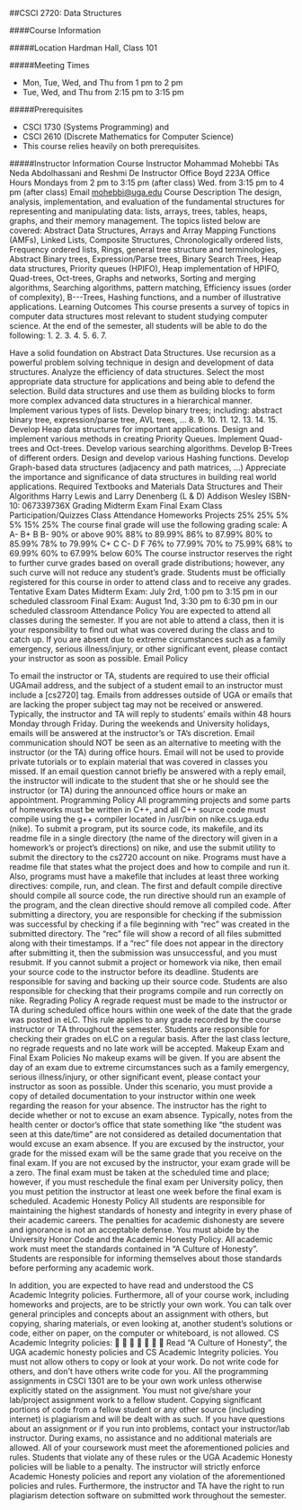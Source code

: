 ##CSCI 2720: Data Structures

####Course Information

#####Location
Hardman Hall, Class 101

#####Meeting Times
* Mon, Tue, Wed, and Thu from 1 pm to 2 pm
* Tue, Wed, and Thu from 2:15 pm to 3:15 pm

#####Prerequisites
* CSCI 1730 (Systems Programming) and
* CSCI 2610 (Discrete Mathematics for Computer Science)
* This course relies heavily on both prerequisites.

#####Instructor Information
Course Instructor Mohammad Mohebbi
TAs Neda Abdolhassani and Reshmi De
Instructor Office Boyd 223A
Office Hours Mondays from 2 pm to 3:15 pm (after class)
            Wed. from 3:15 pm to 4 pm (after class)
Email mohebbi@uga.edu
Course Description
The design, analysis, implementation, and evaluation of the fundamental structures for representing and
manipulating data: lists, arrays, trees, tables, heaps, graphs, and their memory management.
The topics listed below are covered:
Abstract Data Structures, Arrays and Array Mapping Functions (AMFs), Linked Lists, Composite Structures,
Chronologically ordered lists, Frequency ordered lists, Rings, general tree structure and terminologies, Abstract
Binary trees, Expression/Parse trees, Binary Search Trees, Heap data structures, Priority queues (HPIFO), Heap
implementation of HPIFO, Quad-trees, Oct-trees, Graphs and networks, Sorting and merging algorithms, Searching
algorithms, pattern matching, Efficiency issues (order of complexity), B---Trees, Hashing functions, and a number
of illustrative applications.
Learning Outcomes
This course presents a survey of topics in computer data structures most relevant to student studying computer
science. At the end of the semester, all students will be able to do the following:
1.
2.
3.
4.
5.
6.
7.
 
Have a solid foundation on Abstract Data Structures.
Use recursion as a powerful problem solving technique in design and development of data structures.
Analyze the efficiency of data structures.
Select the most appropriate data structure for applications and being able to defend the selection.
Build data structures and use them as building blocks to form more complex advanced data structures in a
hierarchical manner.
Implement various types of lists.
Develop binary trees; including: abstract binary tree, expression/parse tree,
AVL trees, ...
8.
9.
10.
11.
12.
13.
14.
15.
Develop Heap data structures for important applications.
Design and implement various methods in creating Priority Queues.
Implement Quad-trees and Oct-trees.
Develop various searching algorithms.
Develop B-Trees of different orders.
Design and develop various Hashing functions.
Develop Graph-based data structures (adjacency and path matrices, ...)
Appreciate the importance and significance of data structures in building real world applications.
Required Textbooks and Materials
Data Structures and Their Algorithms
Harry Lewis and Larry Denenberg (L & D)
Addison Wesley
ISBN-10: 067339736X
Grading
Midterm Exam
Final Exam
Class Participation/Quizzes
Class Attendance
Homeworks
Projects
25%
25%
5%
5%
15%
25%
The course final grade will use the following grading scale:
A
A-
B+
B
B-
90% or above 90%
88% to 89.99%
86% to 87.99%
80% to 85.99%
78% to 79.99%
C+
C
C-
D
F
76% to 77.99%
70% to 75.99%
68% to 69.99%
60% to 67.99%
below 60%
The course instructor reserves the right to further curve grades based on overall grade distributions; however, any
such curve will not reduce any student’s grade. Students must be officially registered for this course in order to
attend class and to receive any grades.
Tentative Exam Dates
Midterm Exam: July 2rd, 1:00 pm to 3:15 pm in our scheduled classroom
Final Exam: August 1nd, 3:30 pm to 6:30 pm in our scheduled classroom
Attendance Policy
You are expected to attend all classes during the semester. If you are not able to attend a class, then it is your
responsibility to find out what was covered during the class and to catch up.
If you are absent due to extreme circumstances such as a family emergency, serious illness/injury, or other
significant event, please contact your instructor as soon as possible.
Email Policy
 
To email the instructor or TA, students are required to use their official UGAmail address, and the subject of a
student email to an instructor must include a [cs2720] tag. Emails from addresses outside of UGA or emails that are
lacking the proper subject tag may not be received or answered. Typically, the instructor and TA will reply to
students’ emails within 48 hours Monday through Friday. During the weekends and University holidays, emails will
be answered at the instructor’s or TA’s discretion.
Email communication should NOT be seen as an alternative to meeting with the instructor (or the TA) during office
hours. Email will not be used to provide private tutorials or to explain material that was covered in classes you
missed. If an email question cannot briefly be answered with a reply email, the instructor will indicate to the student
that she or he should see the instructor (or TA) during the announced office hours or make an appointment.
Programming Policy
All programming projects and some parts of homeworks must be written in C++, and all C++ source code must
compile using the g++ compiler located in /usr/bin on nike.cs.uga.edu (nike). To submit a program, put its source
code, its makefile, and its readme file in a single directory (the name of the directory will given in a homework’s or
project’s directions) on nike, and use the submit utility to submit the directory to the cs2720 account on nike.
Programs must have a readme file that states what the project does and how to compile and run it. Also, programs
must have a makefile that includes at least three working directives: compile, run, and clean. The first and default
compile directive should compile all source code, the run directive should run an example of the program, and the
clean directive should remove all compiled code.
After submitting a directory, you are responsible for checking if the submission was successful by checking if a file
beginning with “rec” was created in the submitted directory. The “rec” file will show a record of all files submitted
along with their timestamps. If a “rec” file does not appear in the directory after submitting it, then the submission
was unsuccessful, and you must resubmit. If you cannot submit a project or homework via nike, then email your
source code to the instructor before its deadline. Students are responsible for saving and backing up their source
code. Students are also responsible for checking that their programs compile and run correctly on nike.
Regrading Policy
A regrade request must be made to the instructor or TA during scheduled office hours within one week of the date
that the grade was posted in eLC. This rule applies to any grade recorded by the course instructor or TA throughout
the semester. Students are responsible for checking their grades on eLC on a regular basis. After the last class
lecture, no regrade requests and no late work will be accepted.
Makeup Exam and Final Exam Policies
No makeup exams will be given. If you are absent the day of an exam due to extreme circumstances such as a
family emergency, serious illness/injury, or other significant event, please contact your instructor as soon as
possible. Under this scenario, you must provide a copy of detailed documentation to your instructor within one
week regarding the reason for your absence. The instructor has the right to decide whether or not to excuse an exam
absence. Typically, notes from the health center or doctor’s office that state something like “the student was seen at
this date/time” are not considered as detailed documentation that would excuse an exam absence. If you are excused
by the instructor, your grade for the missed exam will be the same grade that you receive on the final exam. If you
are not excused by the instructor, your exam grade will be a zero. The final exam must be taken at the scheduled
time and place; however, if you must reschedule the final exam per University policy, then you must petition the
instructor at least one week before the final exam is scheduled.
Academic Honesty Policy
All students are responsible for maintaining the highest standards of honesty and integrity in every phase of their
academic careers. The penalties for academic dishonesty are severe and ignorance is not an acceptable defense.
You must abide by the University Honor Code and the Academic Honesty Policy. All academic work must meet the
standards contained in “A Culture of Honesty”. Students are responsible for informing themselves about those
standards before performing any academic work.
 
In addition, you are expected to have read and understood the CS Academic Integrity policies. Furthermore, all of
your course work, including homeworks and projects, are to be strictly your own work. You can talk over general
principles and concepts about an assignment with others, but copying, sharing materials, or even looking at, another
student’s solutions or code, either on paper, on the computer or whiteboard, is not allowed.
CS Academic Integrity policies:







Read “A Culture of Honesty”, the UGA academic honesty policies and CS Academic Integrity policies.
You must not allow others to copy or look at your work.
Do not write code for others, and don't have others write code for you. All the programming assignments in
CSCI 1301 are to be your own work unless otherwise explicitly stated on the assignment.
You must not give/share your lab/project assignment work to a fellow student.
Copying significant portions of code from a fellow student or any other source (including internet) is
plagiarism and will be dealt with as such.
If you have questions about an assignment or if you run into problems, contact your instructor/lab
instructor.
During exams, no assistance and no additional materials are allowed.
All of your coursework must meet the aforementioned policies and rules. Students that violate any of these rules or
the UGA Academic Honesty policies will be liable to a penalty. The instructor will strictly enforce Academic
Honesty policies and report any violation of the aforementioned policies and rules. Furthermore, the instructor and
TA have the right to run plagiarism detection software on submitted work throughout the semester.
 
